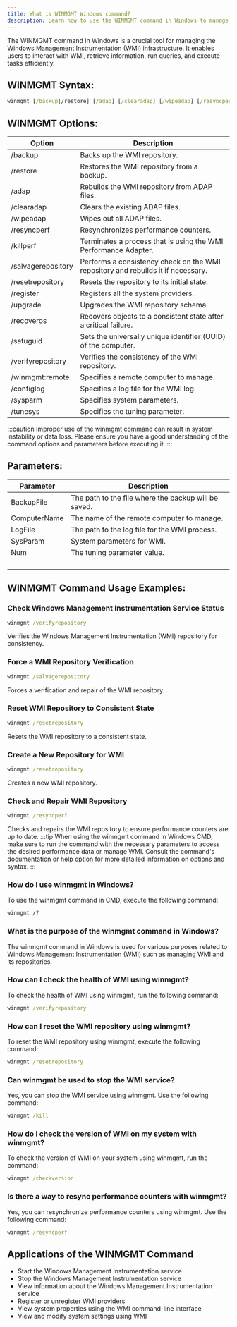 ```yaml
---
title: What is WINMGMT Windows command?
description: Learn how to use the WINMGMT command in Windows to manage the WMI infrastructure efficiently.
---
```


The WINMGMT command in Windows is a crucial tool for managing the Windows Management Instrumentation (WMI) infrastructure. It enables users to interact with WMI, retrieve information, run queries, and execute tasks efficiently.

## WINMGMT Syntax:
```cmd
winmgmt [/backup|/restore] [/adap] [/clearadap] [/wipeadap] [/resyncperf] [/killperf] [/salvagerepository] [/resetrepository] [/register] [/upgrade] [/recoveros] [/setuguid] [/verifyrepository] [/winmgmt:remote=<ComputerName>] [/configlog=<logfile>] [/sysparm=<sysparm>] [/tunesys=<num>]
```

## WINMGMT Options:

| Option           | Description                                                  |
|------------------|--------------------------------------------------------------|
| /backup          | Backs up the WMI repository.                                 |
| /restore         | Restores the WMI repository from a backup.                   |
| /adap            | Rebuilds the WMI repository from ADAP files.                 |
| /clearadap       | Clears the existing ADAP files.                              |
| /wipeadap        | Wipes out all ADAP files.                                    |
| /resyncperf      | Resynchronizes performance counters.                        |
| /killperf        | Terminates a process that is using the WMI Performance Adapter.|
| /salvagerepository| Performs a consistency check on the WMI repository and rebuilds it if necessary.|
| /resetrepository| Resets the repository to its initial state.                 |
| /register        | Registers all the system providers.                         |
| /upgrade         | Upgrades the WMI repository schema.                         |
| /recoveros       | Recovers objects to a consistent state after a critical failure.|
| /setuguid        | Sets the universally unique identifier (UUID) of the computer.|
| /verifyrepository| Verifies the consistency of the WMI repository.             |
| /winmgmt:remote  | Specifies a remote computer to manage.                      |
| /configlog       | Specifies a log file for the WMI log.                       |
| /sysparm         | Specifies system parameters.                                |
| /tunesys         | Specifies the tuning parameter.                             |

:::caution
Improper use of the winmgmt command can result in system instability or data loss. Please ensure you have a good understanding of the command options and parameters before executing it.
:::

## Parameters:
| Parameter         | Description                                                  |
|-------------------|--------------------------------------------------------------|
| BackupFile        | The path to the file where the backup will be saved.         |
| ComputerName      | The name of the remote computer to manage.                  |
| LogFile           | The path to the log file for the WMI process.               |
| SysParam          | System parameters for WMI.                                   |
| Num               | The tuning parameter value.                                  |
|                   |                                                              |
|                                                              |
|                                                              |
|                                                              |

## WINMGMT Command Usage Examples:
### Check Windows Management Instrumentation Service Status
```cmd
winmgmt /verifyrepository
```
Verifies the Windows Management Instrumentation (WMI) repository for consistency.

### Force a WMI Repository Verification
```cmd
winmgmt /salvagerepository
```
Forces a verification and repair of the WMI repository.

### Reset WMI Repository to Consistent State
```cmd
winmgmt /resetrepository
```
Resets the WMI repository to a consistent state.

### Create a New Repository for WMI
```cmd
winmgmt /resetrepository
```
Creates a new WMI repository.

### Check and Repair WMI Repository
```cmd
winmgmt /resyncperf
```
Checks and repairs the WMI repository to ensure performance counters are up to date.
:::tip
When using the winmgmt command in Windows CMD, make sure to run the command with the necessary parameters to access the desired performance data or manage WMI. Consult the command's documentation or help option for more detailed information on options and syntax.
:::

### How do I use winmgmt in Windows?
To use the winmgmt command in CMD, execute the following command:
```cmd
winmgmt /?
```

### What is the purpose of the winmgmt command in Windows?
The winmgmt command in Windows is used for various purposes related to Windows Management Instrumentation (WMI) such as managing WMI and its repositories.

### How can I check the health of WMI using winmgmt?
To check the health of WMI using winmgmt, run the following command:
```cmd
winmgmt /verifyrepository
```

### How can I reset the WMI repository using winmgmt?
To reset the WMI repository using winmgmt, execute the following command:
```cmd
winmgmt /resetrepository
```

### Can winmgmt be used to stop the WMI service?
Yes, you can stop the WMI service using winmgmt. Use the following command:
```cmd
winmgmt /kill
```

### How do I check the version of WMI on my system with winmgmt?
To check the version of WMI on your system using winmgmt, run the command:
```cmd
winmgmt /checkversion
```

### Is there a way to resync performance counters with winmgmt?
Yes, you can resynchronize performance counters using winmgmt. Use the following command:
```cmd
winmgmt /resyncperf
```

## Applications of the WINMGMT Command

- Start the Windows Management Instrumentation service
- Stop the Windows Management Instrumentation service
- View information about the Windows Management Instrumentation service
- Register or unregister WMI providers
- View system properties using the WMI command-line interface
- View and modify system settings using WMI